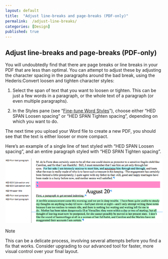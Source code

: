 ```yaml
---
layout: default
title:  "Adjust line-breaks and page-breaks (PDF-only)"
permalink:  /adjust-line-breaks/
categories: [Design]
published: true
---
```


<section data-type="chapter" class="hsecchapter" data-hederis-type="hsecchapter" id="adjust-line-breaks" data-pi-attrs="id: adjust-line-breaks"><h1 data-hederis-type="hblkchaptitle" class="hblkchaptitle" id="p8OlZ0JnE">Adjust line-breaks and page-breaks (PDF-only)</h1>
    <p class="hblkp" data-hederis-type="hblkp" id="pNAQxUjMb">You will undoubtedly find that there are page breaks or line breaks in your PDF that are less than optimal. You can attempt to adjust these by adjusting the character spacing in the paragraphs around the bad break, using the Hederis:Convert loosen and tighten character styles:</p>
    <ol class="hwprnum-list" data-hederis-type="hwprnum-list" id="pzKvqhEZ4"><li class="hblkoli" data-hederis-type="hblkoli" id="li5pmBrScY"><p class="hblkoli" data-hederis-type="hblkoli" id="ptBgfM9Cb">Select the span of text that you want to loosen or tighten. This can be just a few words in a paragraph, or the whole text of a paragraph (or even multiple paragraphs). </p></li>
    <li class="hblkoli" data-hederis-type="hblkoli" id="lib5IpIfL0"><p class="hblkoli" data-hederis-type="hblkoli" id="ptJdbAsYi">In the Styles pane (see &#8220;<a href="{% post_url 2019-04-01-14-Fine-tuneWordStyles %}"><span class="Hyperlink">Fine-tune Word Styles</span></a>&#8221;), choose either &#8220;HED SPAN Loosen spacing&#8221; or &#8220;HED SPAN Tighten spacing&#8221;, depending on which you want to do.</p></li>
    </ol>
    <p class="hblkp" data-hederis-type="hblkp" id="p4RaGVTVC">The next time you upload your Word file to create a new PDF, you should see that the text is either looser or more compact.</p>
    <p class="hblkp" data-hederis-type="hblkp" id="prKHDaLPN">Here&#8217;s an example of a single line of text styled with &#8220;HED SPAN Loosen spacing&#8221;, and an entire paragraph styled with &#8220;HED SPAN Tighten spacing&#8221;.</p>
    <img data-hederis-type="hblkimg" class="hblkimg" id="pE51chPiI" src="/images/loosetight1.png"/>
    <aside class="hwprbox box" data-hederis-type="hwprbox" id="pJIgkDyqs" data-type="sidebar"><p class="hblktype" data-hederis-type="hblktype" id="pRbDb8973">Note</p>
    <p class="hblkp" data-hederis-type="hblkp" id="pvMEcMgUd">This can be a delicate process, involving several attempts before you find a fix that works. Consider upgrading to our advanced tool for faster, more visual control over your final layout.</p>
    </aside>
    </section>
    